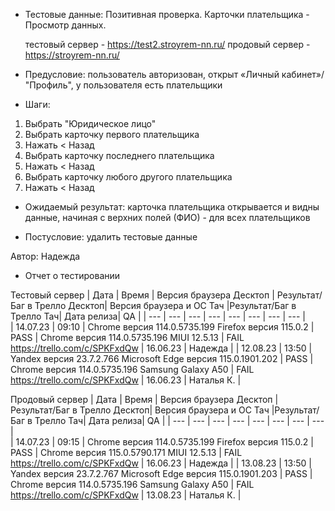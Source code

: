 * Тестовые данные: Позитивная проверка. Карточки плательщика - Просмотр данных.

	тестовый сервер - https://test2.stroyrem-nn.ru/   продовый сервер - https://stroyrem-nn.ru/

* Предусловие: пользователь авторизован, открыт «Личный кабинет»/ "Профиль", у пользователя есть плательщики

* Шаги:
1.	Выбрать "Юридическое лицо"
2.	Выбрать карточку первого плательщика
3.	Нажать < Назад
4.  Выбрать карточку последнего плательщика
5.	Нажать < Назад
6.  Выбрать карточку любого другого плательщика
7.	Нажать < Назад

* Ожидаемый результат: карточка плательщика открывается и видны данные, начиная с верхних полей (ФИО) - для всех плательщиков

* Постусловие: удалить тестовые данные

Автор: Надежда

* Отчет о тестировании
  
Тестовый сервер
| Дата | Время | Версия браузера Десктоп | Результат/Баг в Трелло Десктоп|  Версия браузера и ОС Тач |Результат/Баг в Трелло Тач| Дата релиза| QA  |
| --- | --- | --- | --- |  --- | --- | --- | --- |   
| 14.07.23 | 09:10 | Chrome версия 114.0.5735.199 Firefox версия 115.0.2 | PASS | Chrome версия 114.0.5735.196 MIUI 12.5.13 | FAIL https://trello.com/c/SPKFxdQw | 16.06.23 | Надежда |
| 12.08.23 | 13:50 | Yandex версия 23.7.2.766  Microsoft Edge версия 115.0.1901.202 | PASS | Chrome версия 114.0.5735.196 Samsung Galaxy A50 | FAIL https://trello.com/c/SPKFxdQw | 16.06.23 | Наталья К. |  

Продовый сервер
| Дата | Время | Версия браузера Десктоп | Результат/Баг в Трелло Десктоп|  Версия браузера и ОС Тач |Результат/Баг в Трелло Тач| Дата релиза| QA |
| --- | --- | --- | --- |  --- | --- | --- | --- |   
| 14.07.23 | 09:15 | Chrome версия 114.0.5735.199 Firefox версия 115.0.2 | PASS | Chrome версия 115.0.5790.171 MIUI 12.5.13 | FAIL https://trello.com/c/SPKFxdQw | 16.06.23 | Надежда |
| 13.08.23 | 13:50 | Yandex версия 23.7.2.767  Microsoft Edge версия 115.0.1901.203 | PASS | Chrome версия 114.0.5735.196 Samsung Galaxy A50 | FAIL https://trello.com/c/SPKFxdQw | 13.08.23 | Наталья К. |  